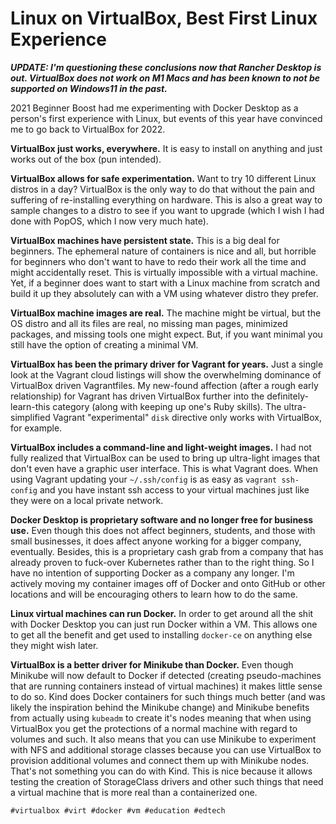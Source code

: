 # Linux on VirtualBox, Best First Linux Experience

***UPDATE: I'm questioning these conclusions now that Rancher Desktop is
out. VirtualBox does *not* work on M1 Macs and has been known to
not be supported on Windows11 in the past.***

2021 Beginner Boost had me experimenting with Docker Desktop as a
person's first experience with Linux, but events of this year have
convinced me to go back to VirtualBox for 2022.

**VirtualBox just works, everywhere.** It is easy to install on anything
and just works out of the box (pun intended).

**VirtualBox allows for safe experimentation.** Want to try 10 different
Linux distros in a day? VirtualBox is the only way to do that without
the pain and suffering of re-installing everything on hardware. This is
also a great way to sample changes to a distro to see if you want to
upgrade (which I wish I had done with PopOS, which I now very much
hate).

**VirtualBox machines have persistent state.** This is a big deal for
beginners. The ephemeral nature of containers is nice and all, but
horrible for beginners who don't want to have to redo their work all the
time and might accidentally reset. This is virtually impossible with a
virtual machine. Yet, if a beginner does want to start with a Linux
machine from scratch and build it up they absolutely can with a VM using
whatever distro they prefer.

**VirtualBox machine images are real.** The machine might be virtual,
but the OS distro and all its files are real, no missing man pages,
minimized packages, and missing tools one might expect. But, if you want
minimal you still have the option of creating a minimal VM.

**VirtualBox has been the primary driver for Vagrant for years.** Just a
single look at the Vagrant cloud listings will show the overwhelming
dominance of VirtualBox driven Vagrantfiles. My new-found affection
(after a rough early relationship) for Vagrant has driven VirtualBox
further into the definitely-learn-this category (along with keeping up
one's Ruby skills). The ultra-simplified Vagrant "experimental" `disk`
directive only works with VirtualBox, for example.

**VirtualBox includes a command-line and light-weight images.**
I had not fully realized that VirtualBox can be used to bring up
ultra-light images that don't even have a graphic user interface. This
is what Vagrant does. When using Vagrant updating your `~/.ssh/config`
is as easy as `vagrant ssh-config` and you have instant ssh access to
your virtual machines just like they were on a local private network.

**Docker Desktop is proprietary software and no longer free for business
use.** Even though this does not affect beginners, students, and those
with small businesses, it does affect anyone working for a bigger
company, eventually. Besides, this is a proprietary cash grab from a
company that has already proven to fuck-over Kubernetes rather than to
the right thing. So I have no intention of supporting Docker as a
company any longer. I'm actively moving my container images off of
Docker and onto GitHub or other locations and will be encouraging others
to learn how to do the same.

**Linux virtual machines can run Docker.** In order to get around all
the shit with Docker Desktop you can just run Docker within a VM. This
allows one to get all the benefit and get used to installing `docker-ce`
on anything else they might wish later.

**VirtualBox is a better driver for Minikube than Docker.** Even though
Minikube will now default to Docker if detected (creating
pseudo-machines that are running containers instead of virtual
machines) it makes little sense to do so. Kind does Docker containers
for such things much better (and was likely the inspiration behind the
Minikube change) and Minikube benefits from actually using `kubeadm` to
create it's nodes meaning that when using VirtualBox you get the
protections of a normal machine with regard to volumes and such. It also
means that you can use Minikube to experiment with NFS and additional
storage classes because you can use VirtualBox to provision additional
volumes and connect them up with Minikube nodes. That's not something
you can do with Kind. This is nice because it allows testing the
creation of StorageClass drivers and other such things that need a
virtual machine that is more real than a containerized one.

    #virtualbox #virt #docker #vm #education #edtech
